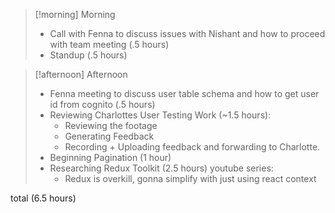 
> [!morning] Morning
> - Call with Fenna to discuss issues with Nishant and how to proceed with team meeting (.5 hours)
> - Standup (.5 hours)

> [!afternoon] Afternoon
> - Fenna meeting to discuss user table schema and how to get user id from cognito (.5 hours)
> - Reviewing Charlottes User Testing Work (~1.5 hours):
> 	- Reviewing the footage
> 	- Generating Feedback
> 	- Recording + Uploading feedback and forwarding to Charlotte.
> - Beginning Pagination (1 hour)
> - Researching Redux Toolkit (2.5 hours) youtube series:
> 	- Redux is overkill, gonna simplify with just using react context

total (6.5 hours)
